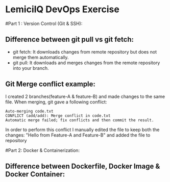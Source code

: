 # LemiciIQ DevOps Exercise

#Part 1 : Version Control (Git & SSH):

## Difference between git pull vs git fetch:

- git fetch: It downloads changes from remote repository but does not merge them automatically.  
- git pull: It downloads and merges changes from the remote repository into your branch.


## Git Merge conflict example:
I created 2 branches(feature-A & feature-B) and made changes to the same file. When merging, git gave a following conflict:


```
Auto-merging code.txt
CONFLICT (add/add): Merge conflict in code.txt
Automatic merge failed; fix conflicts and then commit the result.

```


In order to perform this conflict I manually edited the file to keep both the changes:
"Hello from Feature-A and Feature-B"
and added the file to repository


#Part 2: Docker & Containerization: 

## Difference between Dockerfile, Docker Image & Docker Container:
	
